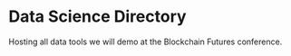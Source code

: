 # Data Science Directory

Hosting all data tools we will demo at the Blockchain Futures conference.
